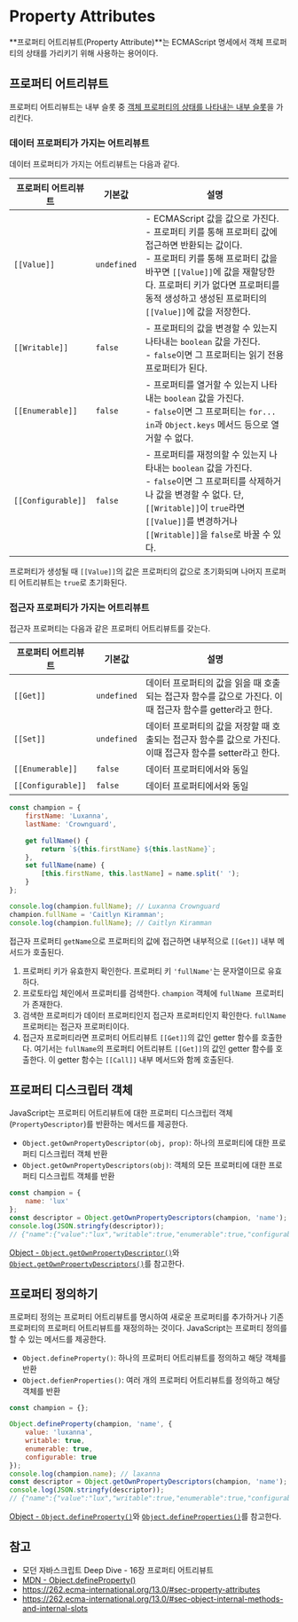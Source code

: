 # Property Attributes

**프로퍼티 어트리뷰트(Property Attribute)**는 ECMAScript 명세에서 객체 프로퍼티의 상태를 가리키기 위해 사용하는 용어이다.



## 프로퍼티 어트리뷰트

프로퍼티 어트리뷰트는 내부 슬롯 중 <u>객체 프로퍼티의 상태를 나타내는 내부 슬롯</u>을 가리킨다.

### 데이터 프로퍼티가 가지는 어트리뷰트

데이터 프로퍼티가 가지는 어트리뷰트는 다음과 같다.

| 프로퍼티 어트리뷰트 | 기본값      | 설명                                                         |
| ------------------- | ----------- | ------------------------------------------------------------ |
| `[[Value]]`         | `undefined` | - ECMAScript 값을 값으로 가진다.<br />- 프로퍼티 키를 통해 프로퍼티 값에 접근하면 반환되는 값이다.<br />- 프로퍼티 키를 통해 프로퍼티 값을 바꾸면 `[[Value]]`에 값을 재할당한다. 프로퍼티 키가 없다면 프로퍼티를 동적 생성하고 생성된 프로퍼티의 `[[Value]]`에 값을 저장한다. |
| `[[Writable]]`      | `false`     | - 프로퍼티의 값을 변경할 수 있는지 나타내는 `boolean` 값을 가진다.<br />- `false`이면 그 프로퍼티는 읽기 전용 프로퍼티가 된다. |
| `[[Enumerable]]`    | `false`     | - 프로퍼티를 열거할 수 있는지 나타내는 `boolean` 값을 가진다.<br />- `false`이면 그 프로퍼티는 `for... in`과 `Object.keys` 메서드 등으로 열거할 수 없다. |
| `[[Configurable]]`  | `false`     | - 프로퍼티를 재정의할 수 있는지 나타내는 `boolean` 값을 가진다.<br />- `false`이면 그 프로퍼티를 삭제하거나 값을 변경할 수 없다. 단, `[[Writable]]`이 `true`라면 `[[Value]]`를 변경하거나 `[[Writable]]`을 `false`로 바꿀 수 있다. |

프로퍼티가 생성될 때 `[[Value]]`의 값은 프로퍼티의 값으로 초기화되며 나머지 프로퍼티 어트리뷰트는 `true`로 초기화된다.

### 접근자 프로퍼티가 가지는 어트리뷰트

접근자 프로퍼티는 다음과 같은 프로퍼티 어트리뷰트를 갖는다.

| 프로퍼티 어트리뷰트 | 기본값      | 설명                                                         |
| ------------------- | ----------- | ------------------------------------------------------------ |
| `[[Get]]`           | `undefined` | 데이터 프로퍼티의 값을 읽을 때 호출되는 접근자 함수를 값으로 가진다. 이때 접근자 함수를 getter라고 한다. |
| `[[Set]]`           | `undefined` | 데이터 프로퍼티의 값을 저장할 때 호출되는 접근자 함수를 값으로 가진다. 이때 접근자 함수를 setter라고 한다. |
| `[[Enumerable]]`    | `false`     | 데이터 프로퍼티에서와 동일                                   |
| `[[Configurable]]`  | `false`     | 데이터 프로퍼티에서와 동일                                   |



```js
const champion = {
    firstName: 'Luxanna',
    lastName: 'Crownguard',
    
    get fullName() {
        return `${this.firstName} ${this.lastName}`;
    },
    set fullName(name) {
        [this.firstName, this.lastName] = name.split(' ');
    }
};

console.log(champion.fullName);	// Luxanna Crownguard
champion.fullName = 'Caitlyn Kiramman';
console.log(champion.fullName);	// Caitlyn Kiramman
```

접근자 프로퍼티 `getName`으로 프로퍼티의 값에 접근하면 내부적으로 `[[Get]]` 내부 메서드가 호출된다.

1. 프로퍼티 키가 유효한지 확인한다. 프로퍼티 키 `'fullName'`는 문자열이므로 유효하다.
2. 프로토타입 체인에서 프로퍼티를 검색한다. `champion` 객체에 `fullName `프로퍼티가 존재한다.
3. 검색한 프로퍼티가 데이터 프로퍼티인지 접근자 프로퍼티인지 확인한다. `fullName` 프로퍼티는 접근자 프로퍼티이다.
4. 접근자 프로퍼티라면 프로퍼티 어트리뷰트 `[[Get]]`의 값인 getter 함수를 호출한다. 여기서는 `fullName`의 프로퍼티 어트리뷰트 `[[Get]]`의 값인 getter 함수를 호출한다. 이 getter 함수는 `[[Call]]` 내부 메서드와 함께 호출된다.

## 프로퍼티 디스크립터 객체

JavaScript는 프로퍼티 어트리뷰트에 대한 프로퍼티 디스크립터 객체(`PropertyDescriptor`)를 반환하는 메서드를 제공한다.

- `Object.getOwnPropertyDescriptor(obj, prop)`: 하나의 프로퍼티에 대한 프로퍼티 디스크립터 객체 반환
- `Object.getOwnPropertyDescriptors(obj)`: 객체의 모든 프로퍼티에 대한 프로퍼티 디스크립트 객체를 반환

```js
const champion = {
    name: 'lux'
};
const descriptor = Object.getOwnPropertyDescriptors(champion, 'name');
console.log(JSON.stringfy(descriptor));
// {"name":{"value":"lux","writable":true,"enumerable":true,"configurable":true}}
```

[Object - `Object.getOwnPropertyDescriptor()`](https://github.com/leegwae/study-javascript/blob/main/Object.md#objectgetownpropertydescriptor)와 [`Object.getOwnPropertyDescriptors()`](https://github.com/leegwae/study-javascript/blob/main/Object.md#objectgetownpropertydescriptors)를 참고한다.


## 프로퍼티 정의하기

프로퍼티 정의는 프로퍼티 어트리뷰트를 명시하여 새로운 프로퍼티를 추가하거나 기존 프로퍼티의 프로퍼티 어트리뷰트를 재정의하는 것이다. JavaScript는 프로퍼티 정의를 할 수 있는 메서드를 제공한다.

- `Object.defineProperty()`: 하나의 프로퍼티 어트리뷰트를 정의하고 해당 객체를 반환
- `Object.defienProperties()`: 여러 개의 프로퍼티 어트리뷰트를 정의하고 해당 객체를 반환

```js
const champion = {};

Object.defineProperty(champion, 'name', {
    value: 'luxanna',
    writable: true,
    enumerable: true,
    configurable: true
});
console.log(champion.name);	// laxanna
const descriptor = Object.getOwnPropertyDescriptors(champion, 'name');
console.log(JSON.stringfy(descriptor));
// {"name":{"value":"lux","writable":true,"enumerable":true,"configurable":true}}
```

[Object - `Object.defineProperty()`](https://github.com/leegwae/study-javascript/blob/main/Object.md#objectdefineProperty)와 [`Object.defineProperties()`](https://github.com/leegwae/study-javascript/blob/main/Object.md#objectdefineproperties)를 참고한다.

## 참고

- 모던 자바스크립트 Deep Dive - 16장 프로퍼티 어트리뷰트
- [MDN - Object.defineProperty()](https://developer.mozilla.org/en-US/docs/Web/JavaScript/Reference/Global_Objects/Object/defineProperty)
- https://262.ecma-international.org/13.0/#sec-property-attributes
- https://262.ecma-international.org/13.0/#sec-object-internal-methods-and-internal-slots

